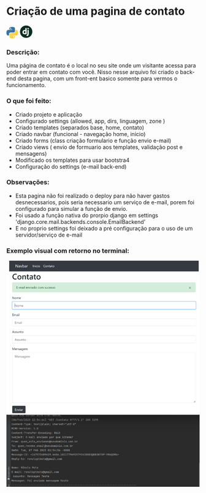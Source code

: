 # Criação de uma pagina de contato  
<img src="imagens/logo_python.png" width="30"> <img src="imagens/logo_django.png" width="35">


### Descrição:
Uma página de contato é o local no seu site onde um visitante acessa para poder entrar em contato com você.
Nisso nesse arquivo foi criado o back-end desta pagina, com um front-ent basico somente para vermos o funcionamento. 

### O que foi feito:

- Criado projeto e aplicação
- Configurado settings (allowed, app, dirs, linguagem, zone )
- Criado templates (separados base, home, contato)
- Criado navbar (funcional - navegação home, inicio)
- Criado forms (class criação formulario e função envio e-mail)
- Criado views ( envio de formuario aos templates, validação post e mensagens)
- Modificado os templates para usar bootstra4 
- Configuração do settings (e-mail back-end)

### Observações:
- Esta pagina não foi realizado o deploy para não haver gastos desnecessarios, pois seria necessario um serviço de e-mail, porem foi configurado para simular a função de envio.
- Foi usado a função nativa do prorpio django em settings 'django.core.mail.backends.console.EmailBackend'
- E no proprio settings foi deixado a pré configuração para o uso de um servidor/serviço de e-mail

### Exemplo visual com retorno no terminal:

<img src="imagens/email_contato.png" width="750">